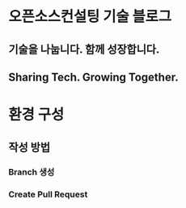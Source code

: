 # 오픈소스컨설팅 기술 블로그
## 기술을 나눕니다. 함께 성장합니다.
## Sharing Tech. Growing Together.

# 환경 구성

## 작성 방법
### Branch 생성
### Create Pull Request
